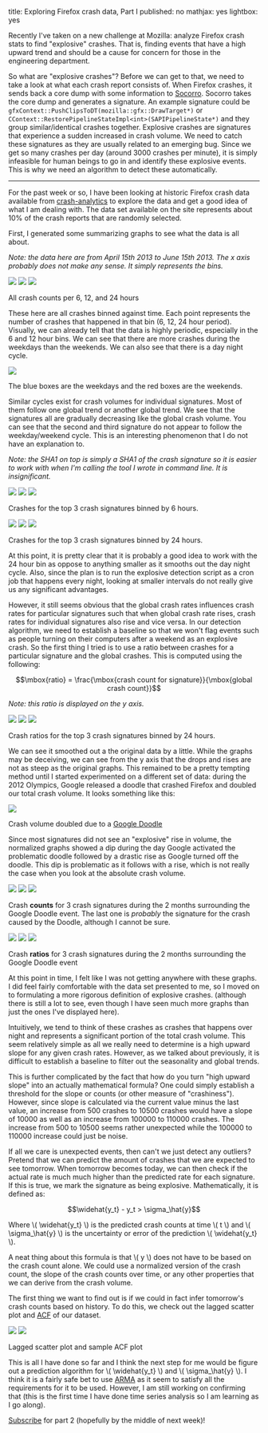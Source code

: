 title: Exploring Firefox crash data, Part I
published: no
mathjax: yes
lightbox: yes

Recently I've taken on a new challenge at Mozilla: analyze Firefox crash stats
to find "explosive" crashes. That is, finding events that have a high upward
trend and should be a cause for concern for those in the engineering
department.

So what are "explosive crashes"? Before we can get to that, we need to take a
look at what each crash report consists of. When Firefox crashes, it sends back
a core dump with some information to [Socorro][socorro]. Socorro takes the core
dump and generates a signature. An example signature could be
`gfxContext::PushClipsToDT(mozilla::gfx::DrawTarget*)` or
`CContext::RestorePipelineStateImpl<int>(SAPIPipelineState*)` and they group
similar/identical crashes together. Explosive crashes are signatures that
experience a sudden increased in crash volume. We need to catch these signatures
as they are usually related to an emerging bug. Since we get so many crashes per
day (around 3000 crashes per minute), it is simply infeasible for human beings
to go in and identify these explosive events. This is why we need an algorithm
to detect these automatically.

[socorro]: https://github.com/mozilla/socorro

------------------------------------------------------------------------------

For the past week or so, I have been looking at historic Firefox crash data
available from [crash-analytics][ca] to explore the data and get a good idea
of what I am dealing with. The data set available on the site represents about
10% of the crash reports that are randomly selected. 

[ca]: https://crash-analysis.mozilla.com/crash_analysis/

First, I generated some summarizing graphs to see what the data is all about.

*Note: the data here are from April 15th 2013 to June 15th 2013. The x axis
probably does not make any sense. It simply represents the bins.*

<div class="center">
  <a href="/static/img/moz-crash-analytics/global-crash-6.png" rel="lightbox[gcc]" title="Crash counts binned by 6 hours"><img src="/static/img/moz-crash-analytics/thumbs/global-crash-6.png" /></a>
  <a href="/static/img/moz-crash-analytics/global-crash-12.png" rel="lightbox[gcc]" title="Crash counts binned by 12 hours"><img src="/static/img/moz-crash-analytics/thumbs/global-crash-12.png" /></a>
  <a href="/static/img/moz-crash-analytics/global-crash-24.png" rel="lightbox[gcc]" title="Crash counts binned by 24 hours"><img src="/static/img/moz-crash-analytics/thumbs/global-crash-24.png" /></a>
  <p>All crash counts per 6, 12, and 24 hours</p>
</div>

These here are all crashes binned against time. Each point represents the number
of crashes that happened in that bin (6, 12, 24 hour period). Visually, we can
already tell that the data is highly periodic, especially in the 6 and 12 hour
bins. We can see that there are more crashes during the weekdays than the
weekends. We can also see that there is a day night cycle. 

<div class="center">
  <a href="/static/img/moz-crash-analytics/global-crash-6-annotated.png" rel="lightbox[a1]" title="The blue boxes are the weekdays and the red boxes are the  weekends."><img src="/static/img/moz-crash-analytics/thumbs/global-crash-6-annotated.png" /></a>
  <p>The blue boxes are the weekdays and the red boxes are the weekends.</p>
</div>

Similar cycles exist for crash volumes for individual signatures. Most of them
follow one global trend or another global trend. We see that the signatures all
are gradually decreasing like the global crash volume. You can see that the
second and third signature do not appear to follow the weekday/weekend cycle.
This is an interesting phenomenon that I do not have an explanation to.

*Note: the SHA1 on top is simply a SHA1 of the crash signature so it is easier
to work with when I'm calling the tool I wrote in command line. It is
insignificant.*

<div class="center">
  <a href="/static/img/moz-crash-analytics/sig-1-crash-6.png" rel="lightbox[scc]" title="Crashes for a signature binned by 6 hours"><img src="/static/img/moz-crash-analytics/thumbs/sig-1-crash-6.png" /></a>
  <a href="/static/img/moz-crash-analytics/sig-2-crash-6.png" rel="lightbox[scc]" title="Crashes for a signature binned by 6 hours"><img src="/static/img/moz-crash-analytics/thumbs/sig-2-crash-6.png" /></a>
  <a href="/static/img/moz-crash-analytics/sig-3-crash-6.png" rel="lightbox[scc]" title="Crashes for a signature binned by 6 hours"><img src="/static/img/moz-crash-analytics/thumbs/sig-3-crash-6.png" /></a>
  <p>Crashes for the top 3 crash signatures binned by 6 hours.</p>
</div>
<div class="center">
  <a href="/static/img/moz-crash-analytics/sig-1-crash-24.png" rel="lightbox[scc]" title="Crashes for a signature binned by 24 hours"><img src="/static/img/moz-crash-analytics/thumbs/sig-1-crash-24.png" /></a>
  <a href="/static/img/moz-crash-analytics/sig-2-crash-24.png" rel="lightbox[scc]" title="Crashes for a signature binned by 24 hours"><img src="/static/img/moz-crash-analytics/thumbs/sig-2-crash-24.png" /></a>
  <a href="/static/img/moz-crash-analytics/sig-3-crash-24.png" rel="lightbox[scc]" title="Crashes for a signature binned by 24 hours"><img src="/static/img/moz-crash-analytics/thumbs/sig-3-crash-24.png" /></a>
  <p>Crashes for the top 3 crash signatures binned by 24 hours.</p>
</div>

At this point, it is pretty clear that it is probably a good idea to work with
the 24 hour bin as oppose to anything smaller as it smooths out the day night
cycle. Also, since the plan is to run the explosive detection script as a cron
job that happens every night, looking at smaller intervals do not really
give us any significant advantages.

However, it still seems obvious that the global crash rates influences crash
rates for particular signatures such that when global crash rate rises, crash
rates for individual signatures also rise and vice versa. In our detection
algorithm, we need to establish a baseline so that we won't flag events such as
people turning on their computers after a weekend as an explosive crash. So the
first thing I tried is to use a ratio between crashes for a particular
signature and the global crashes. This is computed using the following:

$$\mbox{ratio} = \frac{\mbox{crash count for signature}}{\mbox{global crash count}}$$

*Note: this ratio is displayed on the y axis.*

<div class="center">
  <a href="/static/img/moz-crash-analytics/sig-1-crash-24-norm.png" rel="lightbox[sccn]" title="Crash ratios for a signature binned by 24 hours"><img src="/static/img/moz-crash-analytics/thumbs/sig-1-crash-24-norm.png" /></a>
  <a href="/static/img/moz-crash-analytics/sig-2-crash-24-norm.png" rel="lightbox[sccn]" title="Crash ratios for a signature binned by 24 hours"><img src="/static/img/moz-crash-analytics/thumbs/sig-2-crash-24-norm.png" /></a>
  <a href="/static/img/moz-crash-analytics/sig-3-crash-24-norm.png" rel="lightbox[sccn]" title="Crash ratios for a signature binned by 24 hours"><img src="/static/img/moz-crash-analytics/thumbs/sig-3-crash-24-norm.png" /></a>
  <p>Crash ratios for the top 3 crash signatures binned by 24 hours.</p>
</div>

We can see it smoothed out a the original data by a little. While the graphs
may be deceiving, we can see from the y axis that the drops and rises are not
as steep as the original graphs. This remained to be a pretty tempting method
until I started experimented on a different set of data: during the 2012
Olympics, Google released a doodle that crashed Firefox and doubled our total
crash volume. It looks something like this:

<div class="center">
  <a href="/static/img/moz-crash-analytics/global-crash-olympics.png" rel="lightbox[a2]" title="Crash volume doubled due to a Google Doodle"><img src="/static/img/moz-crash-analytics/thumbs/global-crash-olympics.png" /></a>
  <p>Crash volume doubled due to a <a href="http://www.google.com/doodles/hurdles-2012" target="_blank" rel="nofollow">Google Doodle</a></p>
</div>

Since most signatures did not see an "explosive" rise in volume, the normalized
graphs showed a dip during the day Google activated the problematic doodle
followed by a drastic rise as Google turned off the doodle. This dip is
problematic as it follows with a rise, which is not really the case when you
look at the absolute crash volume.

<div class="center">
  <a href="/static/img/moz-crash-analytics/sig-1-crash-olympics.png" rel="lightbox[sccn]" title="Crashes for a signature binned by 24 hours during the around the Google Doodle event"><img src="/static/img/moz-crash-analytics/thumbs/sig-1-crash-olympics.png" /></a>
  <a href="/static/img/moz-crash-analytics/sig-2-crash-olympics.png" rel="lightbox[sccn]" title="Crashes for a signature binned by 24 hours during the around the Google Doodle event"><img src="/static/img/moz-crash-analytics/thumbs/sig-2-crash-olympics.png" /></a>
  <a href="/static/img/moz-crash-analytics/sig-3-crash-olympics.png" rel="lightbox[sccn]" title="Crashes for a signature binned by 24 hours during the around the Google Doodle event"><img src="/static/img/moz-crash-analytics/thumbs/sig-3-crash-olympics.png" /></a>
  <p>Crash <strong>counts</strong> for 3 crash signatures during the 2 months
    surrounding the Google Doodle event. The last one is <em>probably</em> the
    signature for the crash caused by the Doodle, although I cannot be sure.</p>
</div>

<div class="center">
  <a href="/static/img/moz-crash-analytics/sig-1-crash-olympics-norm.png" rel="lightbox[sccn]" title="Crash ratios for a signature binned by 24 hours during the around the Google Doodle event"><img src="/static/img/moz-crash-analytics/thumbs/sig-1-crash-olympics-norm.png" /></a>
  <a href="/static/img/moz-crash-analytics/sig-2-crash-olympics-norm.png" rel="lightbox[sccn]" title="Crash ratios for a signature binned by 24 hours during the around the Google Doodle event"><img src="/static/img/moz-crash-analytics/thumbs/sig-2-crash-olympics-norm.png" /></a>
  <a href="/static/img/moz-crash-analytics/sig-3-crash-olympics-norm.png" rel="lightbox[sccn]" title="Crash ratios for a signature binned by 24 hours during the around the Google Doodle event"><img src="/static/img/moz-crash-analytics/thumbs/sig-3-crash-olympics-norm.png" /></a>
  <p>Crash <strong>ratios</strong> for 3 crash signatures during the 2 months
    surrounding the Google Doodle event</p>
</div>

At this point in time, I felt like I was not getting anywhere with these graphs.
I did feel fairly comfortable with the data set presented to me, so I moved on
to formulating a more rigorous definition of explosive crashes. (although there
is still a lot to see, even though I have seen much more graphs than just the
ones I've displayed here).

Intuitively, we tend to think of these crashes as crashes that happens over
night and represents a significant portion of the total crash volume. This seem
relatively simple as all we really need to determine is a high upward slope for
any given crash rates. However, as we talked about previously, it is difficult
to establish a baseline to filter out the seasonality and global trends.

This is further complicated by the fact that how do you turn "high upward slope"
into an actually mathematical formula? One could simply establish a threshold
for the slope or counts (or other measure of "crashiness"). However, since slope
is calculated via the current value minus the last value, an increase from 500
crashes to 10500 crashes would have a slope of 10000 as well as an increase from
100000 to 110000 crashes. The increase from 500 to 10500 seems rather unexpected
while the 100000 to 110000 increase could just be noise.

If all we care is unexpected events, then can't we just detect any outliers?
Pretend that we can predict the amount of crashes that we are expected to see
tomorrow. When tomorrow becomes today, we can then check if the actual rate is
much much higher than the predicted rate for each signature. If this is true, we
mark the signature as being explosive. Mathematically, it is defined as:

$$\widehat{y_t} - y_t > \sigma_\hat{y}$$

Where \\( \widehat{y_t} \\) is the predicted crash counts at time \\( t \\) and
\\( \sigma_\hat{y} \\) is the uncertainty or error of the prediction 
\\( \widehat{y_t} \\).

A neat thing about this formula is that \\( y \\) does not have to be based on
the crash count alone. We could use a normalized version of the crash count,
the slope of the crash counts over time, or any other properties that we can
derive from the crash volume.

The first thing we want to find out is if we could in fact infer tomorrow's
crash counts based on history. To do this, we check out the lagged scatter plot
and [ACF][acf] of our dataset.

[acf]: https://en.wikipedia.org/wiki/Autocorrelation_function

<div class="center">
  <a href="/static/img/moz-crash-analytics/lagged-scatter-plot-1.png" rel="lightbox[acf]" title="Lagged scatter plot of 1 for crash data binned by 24 hours. r=0.70"><img src="/static/img/moz-crash-analytics/thumbs/lagged-scatter-plot-1.png" /></a>
  <a href="/static/img/moz-crash-analytics/sample-acf-1.png" rel="lightbox[acf]" title="ACF Plot for a week period."><img src="/static/img/moz-crash-analytics/thumbs/sample-acf-1.png" /></a>
  <p>Lagged scatter plot and sample ACF plot</p>
</div>

This is all I have done so far and I think the next step for me would be figure
out a prediction algorithm for \\( \widehat{y_t} \\) and 
\\( \sigma_\hat{y} \\). I think it is a fairly safe bet to use [ARMA][arma] as
it seem to satisfy all the requirements for it to be used. However, I am still
working on confirming that (this is the first time I have done time series
analysis so I am learning as I go along).

[arma]: http://en.wikipedia.org/wiki/Autoregressive%E2%80%93moving-average_model

[Subscribe][sub] for part 2 (hopefully by the middle of next week)!

[sub]: /blog/rss.xml